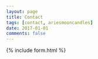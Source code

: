 ```yaml
---
layout: page
title: Contact
tags: [contact, ariesmooncandles]
date: 2017-01-01
comments: false
---
```

{% include form.html %}

